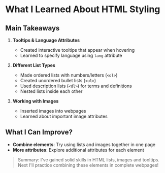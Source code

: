 # What I Learned About HTML Styling

## Main Takeaways  

1. **Tooltips & Language Attributes**  
   - Created interactive tooltips that appear when hovering  
   - Learned to specify language using `lang` attribute  

2. **Different List Types**  
   - Made ordered lists with numbers/letters (`<ol>`)  
   - Created unordered bullet lists (`<ul>`)  
   - Used description lists (`<dl>`) for terms and definitions  
   - Nested lists inside each other  

3. **Working with Images**  
   - Inserted images into webpages  
   - Learned about important image attributes

## What I Can Improve? 
- **Combine elements**: Try using lists and images together in one page  
- **More attributes**: Explore additional attributes for each element   

> Summary: I've gained solid skills in HTML lists, images and tooltips. Next I'll practice combining these elements in complete webpages!